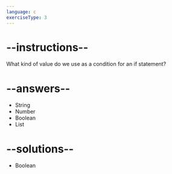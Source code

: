 ```yaml
---
language: c
exerciseType: 3
---
```


# --instructions--

What kind of value do we use as a condition for an if statement?

# --answers--

- String
- Number
- Boolean
- List

# --solutions--

- Boolean
